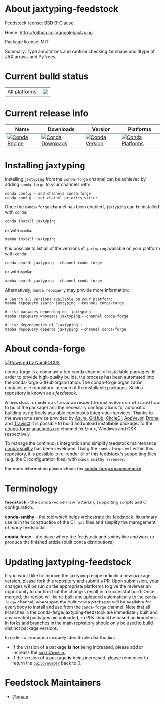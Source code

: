 About jaxtyping-feedstock
=========================

Feedstock license: [BSD-3-Clause](https://github.com/conda-forge/jaxtyping-feedstock/blob/main/LICENSE.txt)

Home: https://github.com/google/jaxtyping

Package license: MIT

Summary: Type annotations and runtime checking for shape and dtype of JAX arrays, and PyTrees.

Current build status
====================


<table><tr><td>All platforms:</td>
    <td>
      <a href="https://dev.azure.com/conda-forge/feedstock-builds/_build/latest?definitionId=17547&branchName=main">
        <img src="https://dev.azure.com/conda-forge/feedstock-builds/_apis/build/status/jaxtyping-feedstock?branchName=main">
      </a>
    </td>
  </tr>
</table>

Current release info
====================

| Name | Downloads | Version | Platforms |
| --- | --- | --- | --- |
| [![Conda Recipe](https://img.shields.io/badge/recipe-jaxtyping-green.svg)](https://anaconda.org/conda-forge/jaxtyping) | [![Conda Downloads](https://img.shields.io/conda/dn/conda-forge/jaxtyping.svg)](https://anaconda.org/conda-forge/jaxtyping) | [![Conda Version](https://img.shields.io/conda/vn/conda-forge/jaxtyping.svg)](https://anaconda.org/conda-forge/jaxtyping) | [![Conda Platforms](https://img.shields.io/conda/pn/conda-forge/jaxtyping.svg)](https://anaconda.org/conda-forge/jaxtyping) |

Installing jaxtyping
====================

Installing `jaxtyping` from the `conda-forge` channel can be achieved by adding `conda-forge` to your channels with:

```
conda config --add channels conda-forge
conda config --set channel_priority strict
```

Once the `conda-forge` channel has been enabled, `jaxtyping` can be installed with `conda`:

```
conda install jaxtyping
```

or with `mamba`:

```
mamba install jaxtyping
```

It is possible to list all of the versions of `jaxtyping` available on your platform with `conda`:

```
conda search jaxtyping --channel conda-forge
```

or with `mamba`:

```
mamba search jaxtyping --channel conda-forge
```

Alternatively, `mamba repoquery` may provide more information:

```
# Search all versions available on your platform:
mamba repoquery search jaxtyping --channel conda-forge

# List packages depending on `jaxtyping`:
mamba repoquery whoneeds jaxtyping --channel conda-forge

# List dependencies of `jaxtyping`:
mamba repoquery depends jaxtyping --channel conda-forge
```


About conda-forge
=================

[![Powered by
NumFOCUS](https://img.shields.io/badge/powered%20by-NumFOCUS-orange.svg?style=flat&colorA=E1523D&colorB=007D8A)](https://numfocus.org)

conda-forge is a community-led conda channel of installable packages.
In order to provide high-quality builds, the process has been automated into the
conda-forge GitHub organization. The conda-forge organization contains one repository
for each of the installable packages. Such a repository is known as a *feedstock*.

A feedstock is made up of a conda recipe (the instructions on what and how to build
the package) and the necessary configurations for automatic building using freely
available continuous integration services. Thanks to the awesome service provided by
[Azure](https://azure.microsoft.com/en-us/services/devops/), [GitHub](https://github.com/),
[CircleCI](https://circleci.com/), [AppVeyor](https://www.appveyor.com/),
[Drone](https://cloud.drone.io/welcome), and [TravisCI](https://travis-ci.com/)
it is possible to build and upload installable packages to the
[conda-forge](https://anaconda.org/conda-forge) [anaconda.org](https://anaconda.org/)
channel for Linux, Windows and OSX respectively.

To manage the continuous integration and simplify feedstock maintenance
[conda-smithy](https://github.com/conda-forge/conda-smithy) has been developed.
Using the ``conda-forge.yml`` within this repository, it is possible to re-render all of
this feedstock's supporting files (e.g. the CI configuration files) with ``conda smithy rerender``.

For more information please check the [conda-forge documentation](https://conda-forge.org/docs/).

Terminology
===========

**feedstock** - the conda recipe (raw material), supporting scripts and CI configuration.

**conda-smithy** - the tool which helps orchestrate the feedstock.
                   Its primary use is in the construction of the CI ``.yml`` files
                   and simplify the management of *many* feedstocks.

**conda-forge** - the place where the feedstock and smithy live and work to
                  produce the finished article (built conda distributions)


Updating jaxtyping-feedstock
============================

If you would like to improve the jaxtyping recipe or build a new
package version, please fork this repository and submit a PR. Upon submission,
your changes will be run on the appropriate platforms to give the reviewer an
opportunity to confirm that the changes result in a successful build. Once
merged, the recipe will be re-built and uploaded automatically to the
`conda-forge` channel, whereupon the built conda packages will be available for
everybody to install and use from the `conda-forge` channel.
Note that all branches in the conda-forge/jaxtyping-feedstock are
immediately built and any created packages are uploaded, so PRs should be based
on branches in forks and branches in the main repository should only be used to
build distinct package versions.

In order to produce a uniquely identifiable distribution:
 * If the version of a package **is not** being increased, please add or increase
   the [``build/number``](https://docs.conda.io/projects/conda-build/en/latest/resources/define-metadata.html#build-number-and-string).
 * If the version of a package **is** being increased, please remember to return
   the [``build/number``](https://docs.conda.io/projects/conda-build/en/latest/resources/define-metadata.html#build-number-and-string)
   back to 0.

Feedstock Maintainers
=====================

* [@ngam](https://github.com/ngam/)

